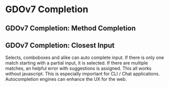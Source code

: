 # GDOv7 Completion


## GDOv7 Completion: Method Completion


## GDOv7 Completion: Closest Input

Selects, comboboxes and alike can auto complete input.
If there is only one match starting with a partial input, it is selected.
If there are multiple matches, an helpful error with suggestions is assigned.
This all works without javascript.
This is especially important for CLI / Chat applications.
Autocompletion engines can enhance the UX for the web.
